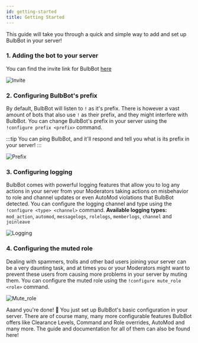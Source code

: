 ```yaml
---
id: getting-started
title: Getting Started
---
```


This guide will take you through a quick and simple way to add and set up BulbBot in your server!

### 1. Adding the bot to your server

You can find the invite link for BulbBot [here](https://discord.com/oauth2/authorize?client_id=755149065137815623&scope=bot&permissions=1573252311)

![Invite](https://cdn.klukcz.me/img/nvwwkIET.gif)

### 2. Configuring BulbBot's prefix

By default, BulbBot will listen to `!` as it's prefix. There is however a vast amount of bots that also use `!` as their prefix, and they might interfere with BulbBot. You can change BulbBot's prefix in your server using the `!configure prefix <prefix>` command.

:::tip
You can ping BulbBot, and it'll respond and tell you what is its prefix in your server!
:::

![Prefix](https://cdn.klukcz.me/img/BynPfK8e.gif)

### 3. Configuring logging

BulbBot comes with powerful logging features that allow you to log any actions in your server from your Moderators taking actions on misbehavior to role and channel updates or even AutoMod violations that BulbBot detected. You can configure the logging channel and type using the `!configure <type> <channel>` command.
**Available logging types:** `mod_action`, `automod`, `messagelogs`, `rolelogs`, `memberlogs`, `channel` and `joinleave`

![Logging](https://cdn.klukcz.me/img/FfeLB0RD.gif)

### 4. Configuring the muted role

Dealing with spammers, trolls and other bad users joining your server can be a very daunting task, and at times you or your Moderators might want to prevent these users from causing more problems in your server by muting them. You can configure the muted role using the `!configure mute_role <role>` command.

![Mute_role](https://cdn.klukcz.me/img/lTxkFMM7.gif)

Aaand you're done! :tada: You just set up BulbBot's basic configuration in your server. There are of course many, many more configurable features BulbBot offers like Clearance Levels, Command and Role overrides, AutoMod and many more. The guide and documentation for all of them can also be found here!
